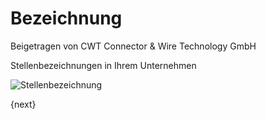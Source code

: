 <!-- add-breadcrumbs -->
# Bezeichnung
<span class="text-muted contributed-by">Beigetragen von CWT Connector & Wire Technology GmbH</span>

Stellenbezeichnungen in Ihrem Unternehmen

<img class="screenshot" alt="Stellenbezeichnung" src="/docs/assets/img/human-resources/designation.png">

{next}
